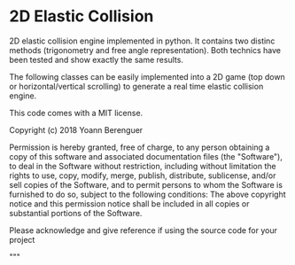 # 2D Elastic Collision 

2D elastic collision engine implemented in python. 
It contains two distinc methods (trigonometry and free angle representation). 
Both technics have been tested and show exactly the same results. 

The following classes can be easily implemented into a 2D game (top down or horizontal/vertical scrolling) to generate
a real time elastic collision engine.

This code comes with a MIT license.

Copyright (c) 2018 Yoann Berenguer

Permission is hereby granted, free of charge, to any person obtaining a copy
of this software and associated documentation files (the "Software"), to deal
in the Software without restriction, including without limitation the rights
to use, copy, modify, merge, publish, distribute, sublicense, and/or sell
copies of the Software, and to permit persons to whom the Software is
furnished to do so, subject to the following conditions:
The above copyright notice and this permission notice shall be included in all
copies or substantial portions of the Software.

Please acknowledge and give reference if using the source code for your project

"""

